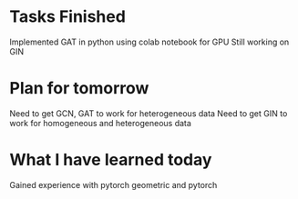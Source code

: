 Tasks Finished
==============
Implemented GAT in python using colab notebook for GPU
Still working on GIN 

Plan for tomorrow
===============
Need to get GCN, GAT to work for heterogeneous data
Need to get GIN to work for homogeneous and heterogeneous data

What I have learned today
================
Gained experience with pytorch geometric and pytorch



